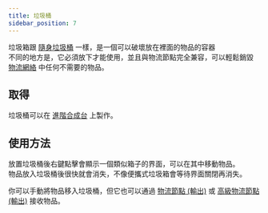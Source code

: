```yaml
---
title: 垃圾桶
sidebar_position: 7
---
```


垃圾箱跟 [隨身垃圾桶](../Items/Portable-Dustbin.md) 一樣，是一個可以破壞放在裡面的物品的容器  
不同的地方是，它必須放下才能使用，並且與物流節點完全兼容，可以輕鬆銷毀 [物流網絡](Cargo-Management.md) 中任何不需要的物品。

## 取得

垃圾桶可以在 [進階合成台](../Basic-Machines/Enhanced-Crafting-Table.md) 上製作。

## 使用方法

放置垃圾桶後右鍵點擊會顯示一個類似箱子的界面，可以在其中移動物品。  
物品放入垃圾桶後很快就會消失，不像便攜式垃圾箱會等待界面關閉再消失。

你可以手動將物品移入垃圾桶，但它也可以通過 [物流節點 (輸出)](Output-Node.md) 或 [高級物流節點 (輸出)](Advanced-Output-Node.md) 接收物品。
